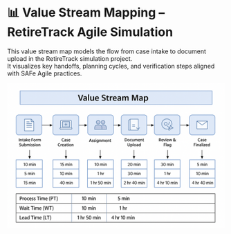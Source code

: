 # 📊 Value Stream Mapping – RetireTrack Agile Simulation

This value stream map models the flow from case intake to document upload in the RetireTrack simulation project.  
It visualizes key handoffs, planning cycles, and verification steps aligned with SAFe Agile practices.

![Value Stream Map](../assets/diagrams/value_stream_map_retiretrack.png)
